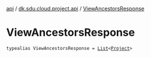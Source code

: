 [api](../index.md) / [dk.sdu.cloud.project.api](index.md) / [ViewAncestorsResponse](./-view-ancestors-response.md)

# ViewAncestorsResponse

`typealias ViewAncestorsResponse = `[`List`](https://kotlinlang.org/api/latest/jvm/stdlib/kotlin.collections/-list/index.html)`<`[`Project`](-project/index.md)`>`